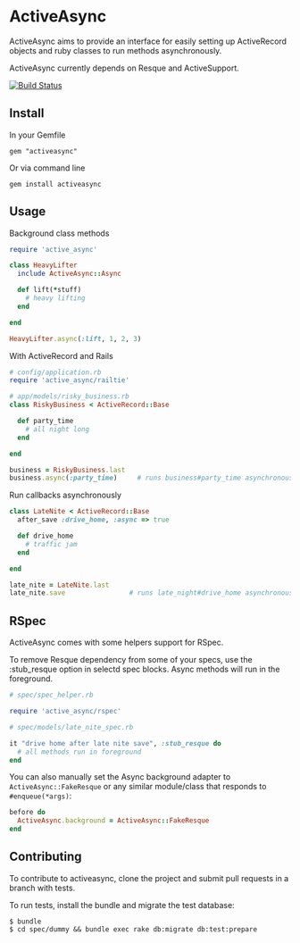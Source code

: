 # ActiveAsync

ActiveAsync aims to provide an interface for easily setting up ActiveRecord objects
and ruby classes to run methods asynchronously.

ActiveAsync currently depends on Resque and ActiveSupport.

[![Build Status](https://secure.travis-ci.org/challengepost/activeasync.png)](http://travis-ci.org/challengepost/activeasync)

## Install

In your Gemfile

    gem "activeasync"

Or via command line

    gem install activeasync


## Usage

Background class methods

``` ruby
require 'active_async'

class HeavyLifter
  include ActiveAsync::Async

  def lift(*stuff)
    # heavy lifting
  end

end

HeavyLifter.async(:lift, 1, 2, 3)
```

With ActiveRecord and Rails

``` ruby
# config/application.rb
require 'active_async/railtie'

# app/models/risky_business.rb
class RiskyBusiness < ActiveRecord::Base

  def party_time
    # all night long
  end

end

business = RiskyBusiness.last
business.async(:party_time)     # runs business#party_time asynchronously
```

Run callbacks asynchronously

``` ruby
class LateNite < ActiveRecord::Base
  after_save :drive_home, :async => true

  def drive_home
    # traffic jam
  end

end

late_nite = LateNite.last
late_nite.save                # runs late_night#drive_home asynchronously after save
```

## RSpec

ActiveAsync comes with some helpers support for RSpec.

To remove Resque dependency from some of your specs, use the :stub_resque option in
selectd spec blocks. Async methods will run in the foreground.

``` ruby
# spec/spec_helper.rb

require 'active_async/rspec'

# spec/models/late_nite_spec.rb

it "drive home after late nite save", :stub_resque do
  # all methods run in foreground
end
```

You can also manually set the Async background adapter to `ActiveAsync::FakeResque` or 
any similar module/class that responds to `#enqueue(*args)`:

``` ruby
before do
  ActiveAsync.background = ActiveAsync::FakeResque
end
```

## Contributing

To contribute to activeasync, clone the project and submit pull requests in a branch with tests.

To run tests, install the bundle and migrate the test database:

    $ bundle
    $ cd spec/dummy && bundle exec rake db:migrate db:test:prepare
